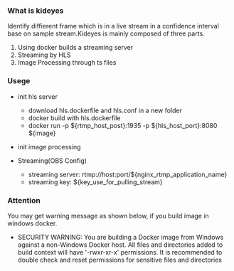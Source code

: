 ### What is kideyes
Identify diffierent frame which is in a live stream in a confidence interval base on sample stream.Kideyes is mainly composed of three parts.
1. Using docker builds a streaming server
2. Streaming by HLS
3. Image Processing through ts files
### Usege
- init hls server
    - download hls.dockerfile and hls.conf in a new folder
    - docker build with hls.dockerfile
    - docker run \-p \$\{rtmp_host_post\}:1935 \-p \$\{hls_host_port\}:8080 \$\{image\}
- init image processing

- Streaming(OBS Config)
    - streaming server: rtmp://host:port/${nginx_rtmp_application_name}
    - streaming key: ${key_use_for_pulling_stream}

### Attention
You may get warning message as shown below, if you build image in windows docker.

- SECURITY WARNING: You are building a Docker image from Windows against a non-Windows Docker host. All files and directories added to build context will have '-rwxr-xr-x' permissions. It is recommended to double check and reset permissions for sensitive files and directories
